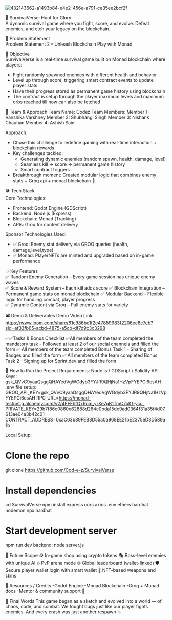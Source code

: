 ![432143662-a1493b84-e4e2-456e-a791-ce35ee2bcf2f](https://github.com/user-attachments/assets/3371da0d-4227-48fb-b302-722c40f51992)

🚀 SurvivalVerse: Hunt for Glory  
A dynamic survival game where you fight, score, and evolve. Defeat enemies, and etch your legacy on the blockchain.

📌 Problem Statement  
Problem Statement 2 – Unleash Blockchain Play with Monad  

🎯 Objective  
SurvivalVerse is a real-time survival game built on Monad blockchain where players:
- Fight randomly spawned enemies with different health and behavior  
- Level up through score, triggering smart contract events to update player stats  
- Have their progress stored as permanent game history using blockchain
- The contract is setup through the player maximum levels and maximum orbs reached till now can also be fetched

🧠 Team & Approach
Team Name:
Codez
Team Members:
Member 1: Vanshika Varshney 
Member 2: Shubhangi Singh
Member 3: Nishank Chauhan
Member 4: Ashish Saini

Approach:
- Chose this challenge to redefine gaming with real-time interaction + blockchain rewards
- Key challenges tackled:
  - Generating dynamic enemies (random spawn, health, damage, level)
  - Seamless kill → score → permanent game history
  - Smart contract triggers
- Breakthrough moment: Created modular logic that combines enemy stats  + Groq api + monad blockchain 🎉

🛠 Tech Stack  
 Core Technologies:
 - Frontend: Godot Engine (GDScript)
 - Backend: Node.js (Express)
 - Blockchain: Monad (Tracking)
 - APIs: Groq for content delivery

 Sponsor Technologies Used:
 - ✅ Groq: Enemy stat delivery via GROQ queries (health, damage,level,type)  
 - ✅ Monad: PlayerNFTs are minted and upgraded based on in-game performance
  
✨ Key Features  
✅ Random Enemy Generation – Every game session has unique enemy waves  
✅ Score & Reward System – Each kill adds score
✅ Blockchain Integration – Permanent game stats on monad blockchain 
✅ Modular Backend – Flexible logic for handling combat, player progress  
✅ Dynamic Content via Groq – Pull enemy stats for variety 

📽 Demo & Deliverables
Demo Video Link: https://www.loom.com/share/61c986be1f2e47859983f2206ec8c7eb?sid=af33fb65-acbd-4875-a5cb-df7d9c3c3298

✅✅Tasks & Bonus Checklist
✅All members of the team completed the mandatory task - Followed at least 2 of our social channels and filled the form 
✅ All members of the team completed Bonus Task 1 - Sharing of Badges and filled the form 
✅ All members of the team completed Bonus Task 2 - Signing up for Sprint.dev and filled the form 

🧪 How to Run the Project
Requirements:
Node.js / GDScript / Solidity
API Keys: 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
.env file setup: 
GROQ_API_KEY=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
RPC_URL=https://monad-testnet.g.alchemy.com/v2/4EEFhfQxRom_yrXe7gB1TmC7oKf-ycu_
PRIVATE_KEY=29b7f86c0860e62888d264e0bda15de9ad0364f31a35f4d07613ae04a3b42c01
CONTRACT_ADDRESS=0xaC63b89FEB3D55a0a968EE21bE2375eD3D589a1b

Local Setup:
# Clone the repo
git clone https://github.com/Cod-e-z/SurvivalVerse

# Install dependencies
cd SurvivalVerse
npm install express cors axios .env ethers hardhat nodemon 
npx hardhat

# Start development server
npm run dev
backend: node server.js

🧬 Future Scope
🪙 In-game shop using crypto tokens
🎭 Boss-level enemies with unique AI
🔥 PvP arena mode
🌐 Global leaderboard (wallet-linked)
🛡 Secure player wallet login with smart wallet
🏹 NFT-based weapons and skins
  
📎 Resources / Credits
 -Godot Engine
 -Monad Blockchain
 -Groq + Monad docs
 -Mentor & community support 🫶

🏁 Final Words
This game began as a sketch and evolved into a world — of chaos, code, and combat.
We fought bugs just like our player fights enemies. And every crash was just another respawn 💥
